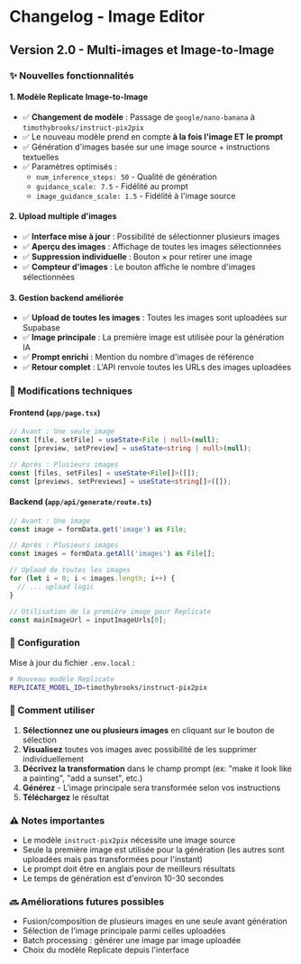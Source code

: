 # Changelog - Image Editor

## Version 2.0 - Multi-images et Image-to-Image

### ✨ Nouvelles fonctionnalités

#### 1. **Modèle Replicate Image-to-Image**
- ✅ **Changement de modèle** : Passage de `google/nano-banana` à `timothybrooks/instruct-pix2pix`
- ✅ Le nouveau modèle prend en compte **à la fois l'image ET le prompt**
- ✅ Génération d'images basée sur une image source + instructions textuelles
- ✅ Paramètres optimisés :
  - `num_inference_steps: 50` - Qualité de génération
  - `guidance_scale: 7.5` - Fidélité au prompt
  - `image_guidance_scale: 1.5` - Fidélité à l'image source

#### 2. **Upload multiple d'images**
- ✅ **Interface mise à jour** : Possibilité de sélectionner plusieurs images
- ✅ **Aperçu des images** : Affichage de toutes les images sélectionnées
- ✅ **Suppression individuelle** : Bouton × pour retirer une image
- ✅ **Compteur d'images** : Le bouton affiche le nombre d'images sélectionnées

#### 3. **Gestion backend améliorée**
- ✅ **Upload de toutes les images** : Toutes les images sont uploadées sur Supabase
- ✅ **Image principale** : La première image est utilisée pour la génération IA
- ✅ **Prompt enrichi** : Mention du nombre d'images de référence
- ✅ **Retour complet** : L'API renvoie toutes les URLs des images uploadées

### 🔧 Modifications techniques

#### Frontend (`app/page.tsx`)
```typescript
// Avant : Une seule image
const [file, setFile] = useState<File | null>(null);
const [preview, setPreview] = useState<string | null>(null);

// Après : Plusieurs images
const [files, setFiles] = useState<File[]>([]);
const [previews, setPreviews] = useState<string[]>([]);
```

#### Backend (`app/api/generate/route.ts`)
```typescript
// Avant : Une image
const image = formData.get('image') as File;

// Après : Plusieurs images
const images = formData.getAll('images') as File[];

// Upload de toutes les images
for (let i = 0; i < images.length; i++) {
  // ... upload logic
}

// Utilisation de la première image pour Replicate
const mainImageUrl = inputImageUrls[0];
```

### 📝 Configuration

Mise à jour du fichier `.env.local` :
```bash
# Nouveau modèle Replicate
REPLICATE_MODEL_ID=timothybrooks/instruct-pix2pix
```

### 🎯 Comment utiliser

1. **Sélectionnez une ou plusieurs images** en cliquant sur le bouton de sélection
2. **Visualisez** toutes vos images avec possibilité de les supprimer individuellement
3. **Décrivez la transformation** dans le champ prompt (ex: "make it look like a painting", "add a sunset", etc.)
4. **Générez** - L'image principale sera transformée selon vos instructions
5. **Téléchargez** le résultat

### ⚠️ Notes importantes

- Le modèle `instruct-pix2pix` nécessite une image source
- Seule la première image est utilisée pour la génération (les autres sont uploadées mais pas transformées pour l'instant)
- Le prompt doit être en anglais pour de meilleurs résultats
- Le temps de génération est d'environ 10-30 secondes

### 🔜 Améliorations futures possibles

- Fusion/composition de plusieurs images en une seule avant génération
- Sélection de l'image principale parmi celles uploadées
- Batch processing : générer une image par image uploadée
- Choix du modèle Replicate depuis l'interface
